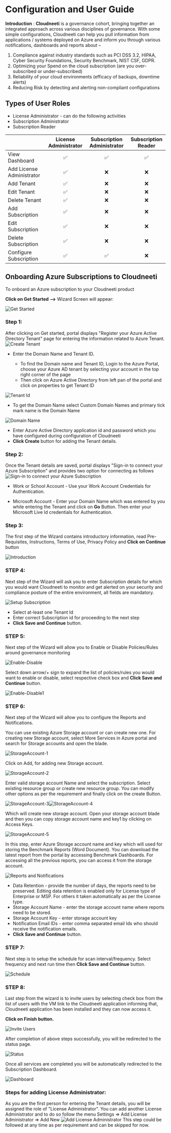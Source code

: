 ﻿
# Configuration and User Guide 

**Introduction** : **Cloudneeti** is a governance cohort, bringing together an integrated approach across various disciplines of governance. With some simple configurations, Cloudneeti can help you pull information from applications / systems deployed on Azure and inform you through various notifications, dashboards and reports about –

1. Compliance against industry standards such as PCI DSS 3.2, HIPAA, Cyber Security Foundations, Security Benchmark, NIST CSF, GDPR. 
2. Optimizing your Spend on the cloud subscription (are you over-subscribed or under-subscribed)
3. Reliability of your cloud environments (efficacy of backups, downtime alerts)
4. Reducing Risk by detecting and alerting non-compliant configurations
 
## Types of User Roles
* License Administrator - can do the following activities
* Subscription Administrator
* Subscription Reader

|   | License Administrator  | Subscription Administrator  | Subscription Reader  |
|---|:---:|:---:|:---:|
| View Dashboard  | :white_check_mark:  |  :white_check_mark:  | :white_check_mark:  |
| Add License Administrator  | :white_check_mark:  |  :x:  | :x:  |
| Add Tenant | :white_check_mark:  |  :x:  | :x:  |
| Edit Tenant  |  :white_check_mark:  |  :x:  | :x:  |
| Delete Tenant  |  :white_check_mark:  |  :x:  | :x:  |
| Add Subscription  | :white_check_mark:  |  :x:  | :x:  |
| Edit Subscription  | :white_check_mark:  |  :x:  | :x:  |
| Delete Subscription  | :white_check_mark:  |  :x:  | :x:  |
| Configure Subscription  | :white_check_mark:  |  :white_check_mark:   | :x:  |

## Onboarding Azure Subscriptions to Cloudneeti

To onboard an Azure subscription to your Cloudneeti product

**Click on Get Started**  **-->** Wizard Screen will appear:

![Get Started](images/GetStarted.png)

### Step 1:
After clicking on Get started, portal displays "Register your Azure Active Directory Tenant" page for entering the information related to Azure Tenant.
![Create Tenant](images/CreateTenant.png)

* Enter the Domain Name and Tenant ID. 

    * To find the Domain name and Tenant ID, Login to the Azure Portal, choose your Azure AD tenant by selecting your account in the top right corner of the page 
    * Then click on Azure Active Directory from left pan of the portal and click on properties to get Tenant ID

![    ![Tenant Id](images/DomainAndTenantID.png)](images/DomainAndTenantID.png)
* To get the Domain Name select Custom Domain Names and primary tick mark name is the Domain Name

![ ![Domain Name](images/DomainName.png)](images/DomainName.png)

* Enter Azure Active Directory application id and password which you have configured during configuration of Cloudneeti
* **Click Create** button for adding the Tenant details.

### Step 2:
Once the Tenant details are saved, portal displays "Sign-in to connect your Azure Subscription" and provides two option for connecting as follows
![Sign-in to connect your Azure Subscription](images/SignInToConnect.png)
* Work or School Account - Use your Work Account Credentials for Authentication.
   
* Microsoft Account - Enter your Domain Name which was entered by you while entering the Tenant and click on **Go** Button. Then enter your Microsoft Live Id credentials for Authentication.


### Step 3:
The first step of the Wizard contains introductory information, read Pre-Requisites, Instructions, Terms of Use, Privacy Policy and **Click on Continue** button

![Introduction](images/Introduction.png)

### STEP 4:
Next step of the Wizard will ask you to enter Subscription details for which you would want Cloudneeti to monitor and get alerted on your security and compliance posture of the entire environment, all fields are mandatory.

![Setup Subscription](images/SetupSubscription.png)
* Select at-least one Tenant Id 
* Enter correct Subscription id for proceeding to the next step
* **Click Save and Continue** button.


### STEP 5:
Next step of the Wizard will allow you to Enable or Disable Policies/Rules around governance monitoring

![Enable-Disable](images/EnableDisable.png)

Select down arrow/+ sign to expand the list of policies/rules you would want to enable or disable, select respective check box and **Click Save and Continue** button.

![Enable-Disable1](images/EnableDisable-1.png)

### STEP 6:
Next step of the Wizard will allow you to configure the Reports and Notifications. 

You can use existing Azure Storage account or can create new one. For creating new Storage account, select More Services in Azure portal and search for Storage accounts and open the blade.

![StorageAccount-1](images/StorageAccount-1.png)

Click on Add, for adding new Storage account.

![StorageAccount-2](images/StorageAccount-2.png)

Enter valid storage account Name and select the subscription. Select existing resource group or create new resource group. You can modify other options as per the requirement and finally click on the create Button. 

![StorageAccount-3](images/StorageAccount-3.png)![StorageAccount-4](images/StorageAccount-4.png)

Which will create new storage account. Open your storage account blade and then you can copy storage account name and key1 by clicking on Access Keys.

![StorageAccount-5](images/StorageAccount-5.png)

In this step, enter Azure Storage account name and key which will used for storing the Benchmark Reports (Word Document). You can download the latest report from the portal by accessing Benchmark Dashboards. For accessing all the previous reports, you can access it from the storage account.

![Reports and Notifications](images/ReportsAndNotifications.png)
* Data Retention - provide the number of days, the reports need to be preserved. Editing data retention is enabled only for License type of Enterprise or MSP. For others it taken automatically as per the License type.
* Storage Account Name - enter the storage account name where reports need to be stored.
* Storage Account Key - enter storage account key
* Notification Email IDs - enter comma separated email Ids who should receive the notification emails.
* **Click Save and Continue** button.

### STEP 7:
Next step is to setup the schedule for scan interval/frequency. Select frequency and next run time then **Click Save and Continue** button.

![Schedule](images/SetSchedule.png)

### STEP 8:
Last step from the wizard is to invite users by selecting check box from the list of users with the VM link to the Cloudneeti application informing that, Cloudneeti application has been installed and they can now access it.

**Click on Finish button.**

![Invite Users](images/InviteUsers.png)

After completion of above steps successfully, you will be redirected to the status page. 

![Status](images/StatusPage.png)

Once all services are completed you will be automatically redirected to the Subscription Dashboard. 

![Dashboard](images/SubscriptionDashboard.png)



### Steps for adding License Administrator:
 As you are the first person for entering the Tenant details, you will be assigned the role of "License Administrator". You can add another License Administrator and to do so follow the menu Settings => Add License Administrator => Add New
 ![Add License Administrator](images/AddLicenseAdministrator.png)
 This step could be followed at any time as per requirement and can be skipped for now.

